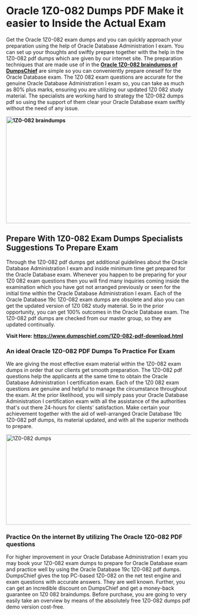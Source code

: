 <h1><strong>Oracle 1Z0-082 Dumps PDF Make it easier to Inside the Actual Exam&nbsp;</strong></h1>
<p>Get the Oracle 1Z0-082 exam dumps and you can quickly approach your preparation using the help of Oracle Database Administration I exam. You can set up your thoughts and swiftly prepare together with the help in the 1Z0-082 pdf dumps which are given by our internet site. The preparation techniques that are made use of in the <strong><a href="https://www.dumpschief.com/1Z0-082-pdf-download.html">Oracle 1Z0-082 braindumps of DumpsChief</a></strong> are simple so you can conveniently prepare oneself for the Oracle Database exam. The 1Z0 082 exam questions are accurate for the genuine Oracle Database Administration I exam so, you can take as much as 80% plus marks, ensuring you are utilizing our updated 1Z0 082 study material. The specialists are working hard to strategy the 1Z0-082 dumps pdf so using the support of them clear your Oracle Database exam swiftly without the need of any issue.&nbsp;</p>
<p><strong><img src="https://i.ibb.co/MRLCNcv/dumpschief-1st-image.jpg" alt="1Z0-082 braindumps" width="600" height="291" /></strong></p>
<h2><strong>Prepare With 1Z0-082 Exam Dumps Specialists Suggestions To Prepare Exam</strong></h2>
<p>Through the 1Z0-082 pdf dumps get additional guidelines about the Oracle Database Administration I exam and inside minimum time get prepared for the Oracle Database exam. Whenever you happen to be preparing for your 1Z0 082 exam questions then you will find many inquiries coming inside the examination which you have got not arranged previously or seen for the initial time within the Oracle Database Administration I exam. Each of the Oracle Database 19c 1Z0-082 exam dumps are obsolete and also you can get the updated version of 1Z0 082 study material. So in the prior opportunity, you can get 100% outcomes in the Oracle Database exam. The 1Z0-082 pdf dumps are checked from our master group, so they are updated continually.</p>
<p><strong>Visit Here:&nbsp;<a href="https://www.dumpschief.com/1Z0-082-pdf-download.html">https://www.dumpschief.com/1Z0-082-pdf-download.html</a></strong></p>
<h3><strong>An ideal Oracle 1Z0-082 PDF Dumps To Practice For Exam&nbsp;</strong></h3>
<p>We are giving the most effective exam material within the 1Z0-082 exam dumps in order that our clients get smooth preparation. The 1Z0-082 pdf questions help the applicants at the same time to obtain the Oracle Database Administration I certification exam. Each of the 1Z0 082 exam questions are genuine and helpful to manage the circumstance throughout the exam. At the prior likelihood, you will simply pass your Oracle Database Administration I certification exam with all the assistance of the authorities that's out there 24-hours for clients' satisfaction. Make certain your achievement together with the aid of well-arranged Oracle Database 19c 1Z0-082 pdf dumps, its material updated, and with all the superior methods to prepare.&nbsp;</p>
<p><a href="https://www.dumpschief.com/1Z0-082-pdf-download.html"><img src="https://i.ibb.co/3NWDmKS/dumpschief-2nd-image.jpg" alt="1Z0-082 dumps" width="600" height="246" /></a></p>
<h3><strong>Practice On the internet By utilizing The Oracle 1Z0-082 PDF questions&nbsp;</strong></h3>
<p>For higher improvement in your Oracle Database Administration I exam you may book your 1Z0-082 exam dumps to prepare for Oracle Database exam and practice well by using the Oracle Database 19c 1Z0-082 pdf dumps. DumpsChief gives the top PC-based 1Z0-082 on the net test engine and exam questions with accurate answers. They are well known. Further, you can get an incredible discount on DumpsChief and get a money-back guarantee on 1Z0 082 braindumps. Before purchase, you are going to very easily take an overview by means of the absolutely free 1Z0-082 dumps pdf demo version cost-free.</p>
